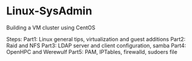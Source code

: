 # Linux-SysAdmin
Building a VM cluster using CentOS

Steps:
Part1: Linux general tips, virtualization and guest additions
Part2: Raid and NFS
Part3: LDAP server and client configuration, samba
Part4: OpenHPC and Werewulf
Part5: PAM, IPTables, firewalld, sudoers file 
